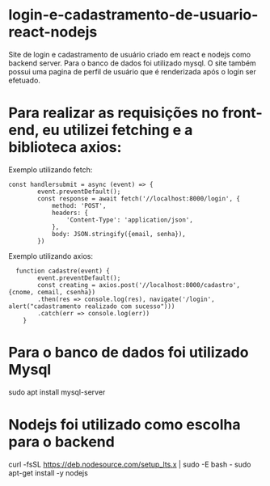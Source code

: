 # login-e-cadastramento-de-usuario-react-nodejs
Site de login e cadastramento de usuário criado em react e nodejs como backend server. Para o banco de dados foi utilizado mysql. O site também possui uma pagina de perfil de usuário que é renderizada após o login ser efetuado.


# Para realizar as requisições no front-end, eu utilizei fetching e a biblioteca axios: 
Exemplo utilizando fetch:
```
const handlersubmit = async (event) => {
        event.preventDefault();
        const response = await fetch('//localhost:8000/login', {
            method: 'POST', 
            headers: {
                'Content-Type': 'application/json',
            },
            body: JSON.stringify({email, senha}),
        })
```


Exemplo utilizando axios:
```
  function cadastre(event) {
        event.preventDefault();
        const creating = axios.post('//localhost:8000/cadastro', {cnome, cemail, csenha})
        .then(res => console.log(res), navigate('/login', alert("cadastramento realizado com sucesso")))
        .catch(err => console.log(err))
    }
```


# Para o banco de dados foi utilizado Mysql
sudo apt install mysql-server

# Nodejs foi utilizado como escolha para o backend
curl -fsSL https://deb.nodesource.com/setup_lts.x | sudo -E bash -
sudo apt-get install -y nodejs


      
